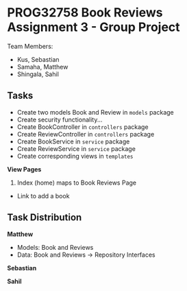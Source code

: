 # PROG32758 Book Reviews Assignment 3 - Group Project
Team Members:
- Kus, Sebastian
- Samaha, Matthew
- Shingala, Sahil


## Tasks
- Create two models Book and Review in `models` package
- Create security functionality...
- Create BookController in `controllers` package
- Create ReviewController in `controllers` package
- Create BookService in `service` package
- Create ReviewService in `service` package
- Create corresponding views in `templates`

**View Pages**
1. Index (home) maps to Book Reviews Page
- Link to add a book
  


## Task Distribution
**Matthew**
- Models: Book and Reviews
- Data: Book and Reviews -> Repository Interfaces

**Sebastian**

**Sahil**
